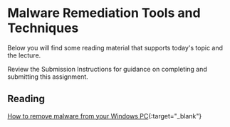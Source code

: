 # Malware Remediation Tools and Techniques

Below you will find some reading material that supports today's topic and the lecture.

Review the Submission Instructions for guidance on completing and submitting this assignment.

## Reading

[How to remove malware from your Windows PC](https://www.pcworld.com/article/243818/how-to-remove-malware-from-your-windows-pc.html){:target="_blank"}

<!-- Mix it up! Create the questions with pointed answers, fill in the blank, or opinion/open ended -->

